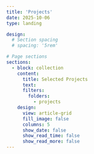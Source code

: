 ```yaml
---
title: 'Projects'
date: 2025-10-06
type: landing

design:
  # Section spacing
  # spacing: '5rem'

# Page sections
sections:
  - block: collection
    content:
      title: Selected Projects
      text: 
      filters:
        folders:
          - projects
    design:
      view: article-grid
      fill_image: false
      columns: 5
      show_date: false
      show_read_time: false
      show_read_more: false
---
```

